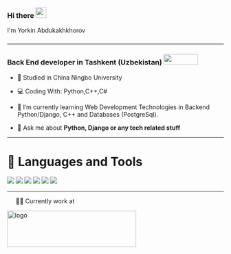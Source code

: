 ### Hi there <a target="_blank" rel="noopener noreferrer" href="https://camo.githubusercontent.com/e8e7b06ecf583bc040eb60e44eb5b8e0ecc5421320a92929ce21522dbc34c891/68747470733a2f2f6d656469612e67697068792e636f6d2f6d656469612f6876524a434c467a6361737252346961377a2f67697068792e676966"><img src="https://camo.githubusercontent.com/e8e7b06ecf583bc040eb60e44eb5b8e0ecc5421320a92929ce21522dbc34c891/68747470733a2f2f6d656469612e67697068792e636f6d2f6d656469612f6876524a434c467a6361737252346961377a2f67697068792e676966" data-canonical-src="https://media.giphy.com/media/hvRJCLFzcasrR4ia7z/giphy.gif" style="max-width:100%;" width="25px"></a>
I'm Yorkin Abdukakhkhorov
### <hr>
### Back End developer in Tashkent (Uzbekistan) <img width="80px" height="25px" src="http://www.abflags.com/_flags/flags-of-the-world/Uzbekistan%20flag/Uzbekistan%20flag-XXL-anim.gif" alt=""> 



<ul>
<li>
<p><g-emoji class="g-emoji" alias="book" fallback-src="https://github.githubassets.com/images/icons/emoji/unicode/1f4bb.png">📕</g-emoji> Studied in China Ningbo University</p>
</li>
<li>
<p><g-emoji class="g-emoji" alias="computer" fallback-src="https://github.githubassets.com/images/icons/emoji/unicode/1f4bb.png">💻</g-emoji> Coding With: Python,C++,C#</p>
</li>
<li>
<p><g-emoji class="g-emoji" alias="seedling" fallback-src="https://github.githubassets.com/images/icons/emoji/unicode/1f331.png">🌱</g-emoji> I’m currently learning Web Development Technologies in Backend Python/Django, C++ and Databases (PostgreSql).</p>
</li>
<li>
<p><g-emoji class="g-emoji" alias="speech_balloon" fallback-src="https://github.githubassets.com/images/icons/emoji/unicode/1f4ac.png">💬</g-emoji> Ask me about <strong>Python, Django or any tech related stuff</strong></p>
</li>
</ul>
<hr>
<h1>🧰 Languages and Tools</h1>
<p>
	<a target="_blank" rel="noopener noreferrer" href="https://camo.githubusercontent.com/103bdc777e45f18a84a27d889bbf2c3f7d1dd3ef75d2da1812cb7b537a1b556c/68747470733a2f2f696d672e69636f6e73382e636f6d2f6475736b2f39362f3030303030302f707974686f6e2e706e67"><img src="https://camo.githubusercontent.com/103bdc777e45f18a84a27d889bbf2c3f7d1dd3ef75d2da1812cb7b537a1b556c/68747470733a2f2f696d672e69636f6e73382e636f6d2f6475736b2f39362f3030303030302f707974686f6e2e706e67" data-canonical-src="https://img.icons8.com/dusk/96/000000/python.png" style="max-width:100%;"></a>
	<a target="_blank" rel="noopener noreferrer" href="https://camo.githubusercontent.com/c9aaf311e1ae4f4fae6873be725f46ff3615835da60a0eb085b6487250c1f7db/68747470733a2f2f696d672e69636f6e73382e636f6d2f6d6174657269616c2d6f75746c696e65642f39362f6666666666662f6d656e752d322e706e67"><img src="https://camo.githubusercontent.com/c9aaf311e1ae4f4fae6873be725f46ff3615835da60a0eb085b6487250c1f7db/68747470733a2f2f696d672e69636f6e73382e636f6d2f6d6174657269616c2d6f75746c696e65642f39362f6666666666662f6d656e752d322e706e67" data-canonical-src="https://img.icons8.com/material-outlined/96/ffffff/menu-2.png" style="max-width:100%;"></a>
	<a target="_blank" rel="noopener noreferrer" href="https://camo.githubusercontent.com/351c2b4cede7cce4ff59fd76fa5ea71bd1865b3ca60d2070ae7915047f9d8eb6/68747470733a2f2f696d672e69636f6e73382e636f6d2f696f732f39362f3236653037662f646a616e676f2e706e67"><img src="https://camo.githubusercontent.com/351c2b4cede7cce4ff59fd76fa5ea71bd1865b3ca60d2070ae7915047f9d8eb6/68747470733a2f2f696d672e69636f6e73382e636f6d2f696f732f39362f3236653037662f646a616e676f2e706e67" data-canonical-src="https://img.icons8.com/ios/96/26e07f/django.png" style="max-width:100%;"></a>
	<a target="_blank" rel="noopener noreferrer" href="https://camo.githubusercontent.com/c9aaf311e1ae4f4fae6873be725f46ff3615835da60a0eb085b6487250c1f7db/68747470733a2f2f696d672e69636f6e73382e636f6d2f6d6174657269616c2d6f75746c696e65642f39362f6666666666662f6d656e752d322e706e67"><img src="https://camo.githubusercontent.com/c9aaf311e1ae4f4fae6873be725f46ff3615835da60a0eb085b6487250c1f7db/68747470733a2f2f696d672e69636f6e73382e636f6d2f6d6174657269616c2d6f75746c696e65642f39362f6666666666662f6d656e752d322e706e67" data-canonical-src="https://img.icons8.com/material-outlined/96/ffffff/menu-2.png" style="max-width:100%;"></a>
	<a target="_blank" rel="noopener noreferrer" href="https://camo.githubusercontent.com/aecbd2b3fa3e80ccadadd0228e9b7a95878f16f51aaf59de11ba0953139adb6b/68747470733a2f2f696d672e69636f6e73382e636f6d2f636f6c6f722f39362f3030303030302f706f73746772656573716c2e706e67"><img src="https://camo.githubusercontent.com/aecbd2b3fa3e80ccadadd0228e9b7a95878f16f51aaf59de11ba0953139adb6b/68747470733a2f2f696d672e69636f6e73382e636f6d2f636f6c6f722f39362f3030303030302f706f73746772656573716c2e706e67" data-canonical-src="https://img.icons8.com/color/96/000000/postgreesql.png" style="max-width:100%;"></a>
	<a target="_blank" rel="noopener noreferrer" href="https://camo.githubusercontent.com/7295fa164a66e50ebc489533135b855e7e8d68c55c87a113741d2e29d9065396/68747470733a2f2f696d672e69636f6e73382e636f6d2f636f6c6f722f39362f3030303030302f646f636b65722e706e67"><img src="https://camo.githubusercontent.com/7295fa164a66e50ebc489533135b855e7e8d68c55c87a113741d2e29d9065396/68747470733a2f2f696d672e69636f6e73382e636f6d2f636f6c6f722f39362f3030303030302f646f636b65722e706e67" data-canonical-src="https://img.icons8.com/color/96/000000/docker.png" style="max-width:100%;"></a>
</p>
<hr>
<p>  &nbsp;&nbsp;&nbsp;&nbsp;  👨‍💻 Currently work at </p>
<a class="navbar-brand" href="https://www.alphasoft.uz/" style="width: 150px">
            <img width="300" height="85" src="https://www.alphasoft.uz/images/logo.svg" alt="logo" class="logo-scrolled">
          </a>
<!--
**Yorkin1998/Yorkin1998** is a ✨ _special_ ✨ repository because its `README.md` (this file) appears on your GitHub profile.

Here are some ideas to get you started:

- 🔭 I’m currently working on ...
- 🌱 I’m currently learning ...
- 👯 I’m looking to collaborate on ...
- 🤔 I’m looking for help with ...
- 💬 Ask me about ...
- 📫 How to reach me: ...
- 😄 Pronouns: ...
- ⚡ Fun fact: ...
-->
